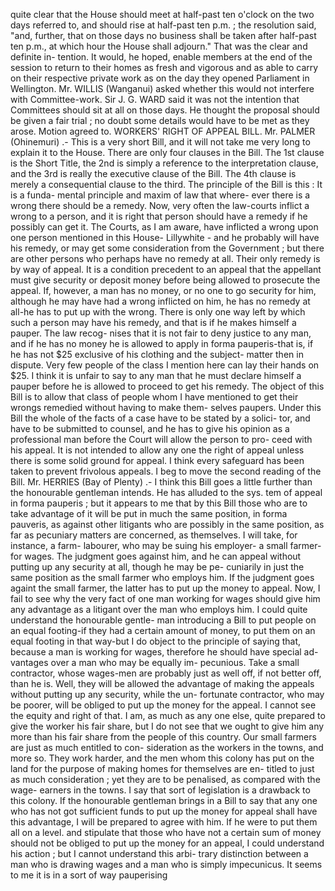 quite clear that the House should meet at half-past ten o'clock on the two days referred to, and should rise at half-past ten p.m. ; the resolution said, "and, further, that on those days no business shall be taken after half-past ten p.m., at which hour the House shall adjourn." That was the clear and definite in- tention. It would, he hoped, enable members at the end of the session to return to their homes as fresh and vigorous and as able to carry on their respective private work as on the day they opened Parliament in Wellington. Mr. WILLIS (Wanganui) asked whether this would not interfere with Committee-work. Sir J. G. WARD said it was not the intention that Committees should sit at all on those days. He thought the proposal should be given a fair trial ; no doubt some details would have to be met as they arose. Motion agreed to. WORKERS' RIGHT OF APPEAL BILL. Mr. PALMER (Ohinemuri) .- This is a very short Bill, and it will not take me very long to explain it to the House. There are only four clauses in the Bill. The 1st clause is the Short Title, the 2nd is simply a reference to the interpretation clause, and the 3rd is really the executive clause of the Bill. The 4th clause is merely a consequential clause to the third. The principle of the Bill is this : It is a funda- mental principle and maxim of law that where- ever there is a wrong there should be a remedy. Now, very often the law-courts inflict a wrong to a person, and it is right that person should have a remedy if he possibly can get it. The Courts, as I am aware, have inflicted a wrong upon one person mentioned in this House- Lillywhite - and he probably will have his remedy, or may get some consideration from the Government ; but there are other persons who perhaps have no remedy at all. Their only remedy is by way of appeal. It is a condition precedent to an appeal that the appellant must give security or deposit money before being allowed to prosecute the appeal. If, however, a man has no money, or no one to go security for him, although he may have had a wrong inflicted on him, he has no remedy at all-he has to put up with the wrong. There is only one way left by which such a person may have his remedy, and that is if he makes himself a pauper. The law recog- nises that it is not fair to deny justice to any man, and if he has no money he is allowed to apply in forma pauperis-that is, if he has not $25 exclusive of his clothing and the subject- matter then in dispute. Very few people of the class I mention here can lay their hands on $25. I think it is unfair to say to any man that he must declare himself a pauper before he is allowed to proceed to get his remedy. The object of this Bill is to allow that class of people whom I have mentioned to get their wrongs remedied without having to make them- selves paupers. Under this Bill the whole of the facts of a case have to be stated by a solici- tor, and have to be submitted to counsel, and he has to give his opinion as a professional man before the Court will allow the person to pro- ceed with his appeal. It is not intended to allow any one the right of appeal unless there is some solid ground for appeal. I think every safeguard has been taken to prevent frivolous appeals. I beg to move the second reading of the Bill. Mr. HERRIES (Bay of Plenty) .- I think this Bill goes a little further than the honourable gentleman intends. He has alluded to the sys. tem of appeal in forma pauperis ; but it appears to me that by this Bill those who are to take advantage of it will be put in much the same position, in forma pauveris, as against other litigants who are possibly in the same position, as far as pecuniary matters are concerned, as themselves. I will take, for instance, a farm- labourer, who may be suing his employer- a small farmer-for wages. The judgment goes against him, and he can appeal without putting up any security at all, though he may be pe- cuniarily in just the same position as the small farmer who employs him. If the judgment goes againt the small farmer, the latter has to put up the money to appeal. Now, I fail to see why the very fact of one man working for wages should give him any advantage as a litigant over the man who employs him. I could quite understand the honourable gentle- man introducing a Bill to put people on an equal footing-if they had a certain amount of money, to put them on an equal footing in that way-but I do object to the principle of saying that, because a man is working for wages, therefore he should have special ad- vantages over a man who may be equally im- pecunious. Take a small contractor, whose wages-men are probably just as well off, if not better off, than he is. Well, they will be allowed the advantage of making the appeals without putting up any security, while the un- fortunate contractor, who may be poorer, will be obliged to put up the money for the appeal. I cannot see the equity and right of that. I am, as much as any one else, quite prepared to give the worker his fair share, but I do not see that we ought to give him any more than his fair share from the people of this country. Our small farmers are just as much entitled to con- sideration as the workers in the towns, and more so. They work harder, and the men whom this colony has put on the land for the purpose of making homes for themselves are en- titled to just as much consideration ; yet they are to be penalised, as compared with the wage- earners in the towns. I say that sort of legislation is a drawback to this colony. If the honourable gentleman brings in a Bill to say that any one who has not got sufficient funds to put up the money for appeal shall have this advantage, I will be prepared to agree with him. If he were to put them all on a level. and stipulate that those who have not a certain sum of money should not be obliged to put up the money for an appeal, I could understand his action ; but I cannot understand this arbi- trary distinction between a man who is drawing wages and a man who is simply impecunicus. It seems to me it is in a sort of way pauperising 